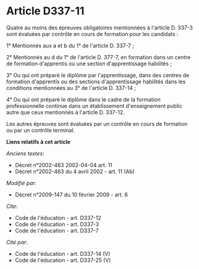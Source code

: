 # Article D337-11

Quatre au moins des épreuves obligatoires mentionnées à l'article D. 337-3 sont évaluées par contrôle en cours de formation
pour les candidats : 

1° Mentionnés aux a et b du 1° de l'article D. 337-7 ; 

2° Mentionnés au d du 1° de l'article D. 377-7, en formation dans un centre de formation d'apprentis ou une section
d'apprentissage habilités ; 

3° Ou qui ont préparé le diplôme par l'apprentissage, dans des centres de formation d'apprentis ou des sections
d'apprentissage habilités dans les conditions mentionnées au 3° de l'article D. 337-14 ; 

4° Ou qui ont préparé le diplôme dans le cadre de la formation professionnelle continue dans un établissement d'enseignement
public autre que ceux mentionnés à l'article D. 337-12. 

Les autres épreuves sont évaluées par un contrôle en cours de formation ou par un contrôle terminal.

**Liens relatifs à cet article**

_Anciens textes_:

  - Décret n°2002-463 2002-04-04 art. 11
  - Décret n°2002-463 du 4 avril 2002 - art. 11 (Ab)

_Modifié par_:

  - Décret n°2009-147 du 10 février 2009 - art. 6

_Cite_:

  - Code de l'éducation - art. D337-12
  - Code de l'éducation - art. D337-3
  - Code de l'éducation - art. D337-7

_Cité par_:

  - Code de l'éducation - art. D337-14 (V)
  - Code de l'éducation - art. D337-25 (V)
